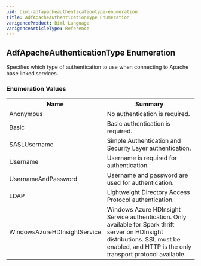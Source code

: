 ```yaml
---
uid: biml-adfapacheauthenticationtype-enumeration
title: AdfApacheAuthenticationType Enumeration
varigenceProduct: Biml Language
varigenceArticleType: Reference
---
```


## AdfApacheAuthenticationType Enumeration<div class="LanguageSummary"><div class ="SummaryItem">Specifies which type of authentication to use when connecting to Apache base linked services.</div></div><div class="EnumValueGroup">### Enumeration Values<table id="EnumValue" class="MemberList"><tbody><tr><th class="MemberNameColumnHeader">Name</th><th class="MemberSummaryColumnHeader">Summary</th></tr><tr class="cd0"><td class="MemberName">Anonymous</td><td class="MemberSummary"><div class ="SummaryItem">No authentication is required.</div></td></tr><tr class="cd1"><td class="MemberName">Basic</td><td class="MemberSummary"><div class ="SummaryItem">Basic authentication is required.</div></td></tr><tr class="cd0"><td class="MemberName">SASLUsername</td><td class="MemberSummary"><div class ="SummaryItem">Simple Authentication and Security Layer authentication.</div></td></tr><tr class="cd1"><td class="MemberName">Username</td><td class="MemberSummary"><div class ="SummaryItem">Username is required for authentication.</div></td></tr><tr class="cd0"><td class="MemberName">UsernameAndPassword</td><td class="MemberSummary"><div class ="SummaryItem">Username and password are used for authentication.</div></td></tr><tr class="cd1"><td class="MemberName">LDAP</td><td class="MemberSummary"><div class ="SummaryItem">Lightweight Directory Access Protocol authentication.</div></td></tr><tr class="cd0"><td class="MemberName">WindowsAzureHDInsightService</td><td class="MemberSummary"><div class ="SummaryItem">Windows Azure HDInsight Service authentication. Only available for Spark thrift server on HDInsight distributions. SSL must be enabled, and HTTP is the only transport protocol available.</div></td></tr></tbody></table></div>